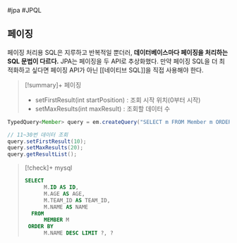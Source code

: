 #jpa #JPQL 

## 페이징
페이징 처리용 SQL은 지루하고 반복적일 뿐더러, **데이터베이스마다 페이징을 처리하는 SQL 문법이 다르다.** JPA는 페이징을 두 API로 추상화했다. 만약 페이징 SQL을 더 최적화하고 싶다면 페이징 API가 아닌 [[네이티브 SQL]]을 직접 사용해야 한다.

> [!summary]+ 페이징
> + setFirstResult(int startPosition) : 조회 시작 위치(0부터 시작)
> + setMaxResults(int maxResult) : 조회할 데이터 수

```java
TypedQuery<Member> query = em.createQuery("SELECT m FROM Member m ORDER BY m.username DESC", Member.class);

// 11~30번 데이터 조회
query.setFirstResult(10);
query.setMaxResults(20);
query.getResultList();
```

> [!check]+ mysql
> ```sql
> SELECT
>       M.ID AS ID,
>       M.AGE AS AGE,
>       M.TEAM_ID AS TEAM_ID,
>       M.NAME AS NAME
>   FROM
>       MEMBER M
>  ORDER BY
>       M.NAME DESC LIMIT ?, ?
>```
